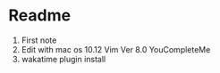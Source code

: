 # Readme
1. First note
2. Edit with mac os 10.12 Vim Ver 8.0 YouCompleteMe
3. wakatime plugin install

